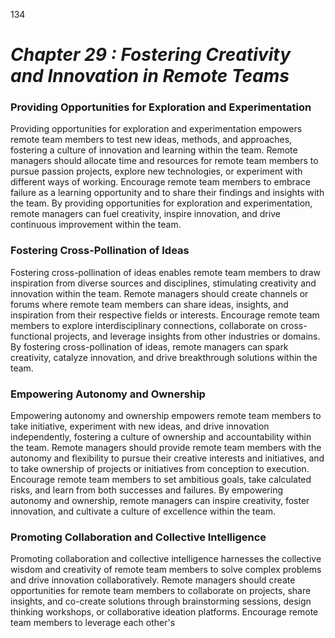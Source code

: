 134


# ***Chapter 29  : Fostering Creativity and Innovation in Remote Teams***

### **Providing Opportunities for Exploration and Experimentation**

Providing opportunities for exploration and experimentation empowers remote team members to test new ideas, methods, and approaches, fostering a culture of innovation and learning within the team. Remote managers should allocate time and resources for remote team members to pursue passion projects, explore new technologies, or experiment with different ways of working. Encourage remote team members to embrace failure as a learning opportunity and to share their findings and insights with the team. By providing opportunities for exploration and experimentation, remote managers can fuel creativity, inspire innovation, and drive continuous improvement within the team.

### **Fostering Cross-Pollination of Ideas**

Fostering cross-pollination of ideas enables remote team members to draw inspiration from diverse sources and disciplines, stimulating creativity and innovation within the team. Remote managers should create channels or forums where remote team members can share ideas, insights, and inspiration from their respective fields or interests. Encourage remote team members to explore interdisciplinary connections, collaborate on cross-functional projects, and leverage insights from other industries or domains. By fostering cross-pollination of ideas, remote managers can spark creativity, catalyze innovation, and drive breakthrough solutions within the team.

### **Empowering Autonomy and Ownership**

Empowering autonomy and ownership empowers remote team members to take initiative, experiment with new ideas, and drive innovation independently, fostering a culture of ownership and accountability within the team. Remote managers should provide remote team members with the autonomy and flexibility to pursue their creative interests and initiatives, and to take ownership of projects or initiatives from conception to execution. Encourage remote team members to set ambitious goals, take calculated risks, and learn from both successes and failures. By empowering autonomy and ownership, remote managers can inspire creativity, foster innovation, and cultivate a culture of excellence within the team.

### **Promoting Collaboration and Collective Intelligence**

Promoting collaboration and collective intelligence harnesses the collective wisdom and creativity of remote team members to solve complex problems and drive innovation collaboratively. Remote managers should create opportunities for remote team members to collaborate on projects, share insights, and co-create solutions through brainstorming sessions, design thinking workshops, or collaborative ideation platforms. Encourage remote team members to leverage each other's 






